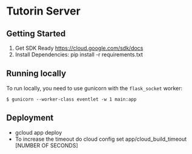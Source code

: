 # Tutorin Server

## Getting Started
1. Get SDK Ready https://cloud.google.com/sdk/docs
2. Install Dependencies: pip install -r requirements.txt

## Running locally
To run locally, you need to use gunicorn with the ``flask_socket`` worker:

    $ gunicorn --worker-class eventlet -w 1 main:app

## Deployment
- gcloud app deploy
- To increase the timeout do cloud config set app/cloud_build_timeout [NUMBER OF SECONDS]
